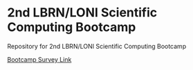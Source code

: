 # 2nd LBRN/LONI Scientific Computing Bootcamp

Repository for 2nd LBRN/LONI Scientific Computing Bootcamp

[Bootcamp Survey Link](https://forms.gle/cME7w8h4Bt5FgSyUA)
